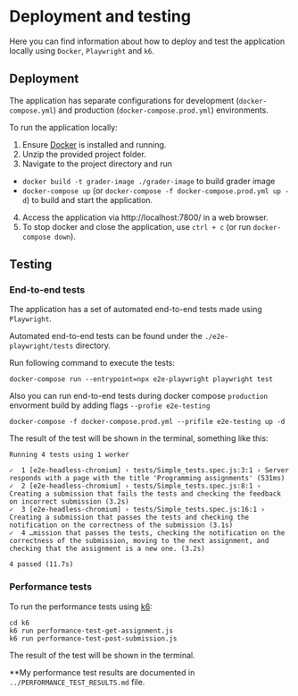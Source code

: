 # Deployment and testing
Here you can find information about how to deploy and test the application locally using `Docker`, `Playwright` and `k6`.

## Deployment
The application has separate configurations for development (`docker-compose.yml`) and production (`docker-compose.prod.yml`) environments.

To run the application locally:

1. Ensure [Docker](https://docs.docker.com/get-docker/) is installed and running.
2. Unzip the provided project folder.
3. Navigate to the project directory and run 
- `docker build -t grader-image ./grader-image` to build grader image
- `docker-compose up` (or `docker-compose -f docker-compose.prod.yml up -d`) to build and start the application.
4. Access the application via http://localhost:7800/ in a web browser. 
5. To stop docker and close the application, use `ctrl + c` (or run `docker-compose down`).

## Testing
### End-to-end tests
The application has a set of automated end-to-end tests made using `Playwright`.

Automated end-to-end tests can be found under the `./e2e-playwright/tests` directory.

Run following command to execute the tests:

    docker-compose run --entrypoint=npx e2e-playwright playwright test

Also you can run end-to-end tests during docker compose `production` envorment build by adding flags `--profie e2e-testing`
    
    docker-compose -f docker-compose.prod.yml --prifile e2e-testing up -d

The result of the test will be shown in the terminal, something like this:

    Running 4 tests using 1 worker

    ✓  1 [e2e-headless-chromium] › tests/Simple_tests.spec.js:3:1 › Server responds with a page with the title 'Programming assignments' (531ms)
    ✓  2 [e2e-headless-chromium] › tests/Simple_tests.spec.js:8:1 › Creating a submission that fails the tests and checking the feedback on incorrect submission (3.2s)
    ✓  3 [e2e-headless-chromium] › tests/Simple_tests.spec.js:16:1 › Creating a submission that passes the tests and checking the notification on the correctness of the submission (3.1s)
    ✓  4 …mission that passes the tests, checking the notification on the correctness of the submission, moving to the next assignment, and checking that the assignment is a new one. (3.2s)

    4 passed (11.7s)

### Performance tests
To run the performance tests using [k6](https://k6.io/docs/get-started/installation/):

    cd k6
    k6 run performance-test-get-assignment.js
    k6 run performance-test-post-submission.js

The result of the test will be shown in the terminal. 

**My performance test results are documented in `../PERFORMANCE_TEST_RESULTS.md` file.

